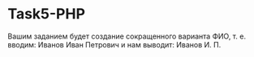 # Task5-PHP
Вашим заданием будет создание сокращенного варианта ФИО, т. е.
вводим: Иванов Иван Петрович и нам выводит: Иванов И. П.
